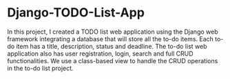 # Django-TODO-List-App
In this project, I created a TODO list web application using the Django web framework integrating a database that will store all the to-do items. Each to-do item has a title, description, status and deadline. The to-do list web application also has user registration, login, search and full CRUD functionalities. We use a class-based view to handle the CRUD operations in the to-do list project. 
